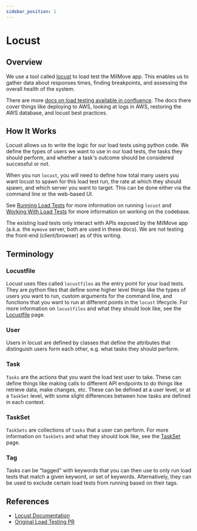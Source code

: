 ```yaml
---
sidebar_position: 1
---
```

# Locust

## Overview

We use a tool called [locust](https://docs.locust.io/en/stable/) to load test the MilMove app. This enables us to gather
data about responses times, finding breakpoints, and assessing the overall health of the system.

There are more [docs on load testing available in confluence](https://dp3.atlassian.net/wiki/spaces/MT/pages/1439137811/Load+Testing).
The docs there cover things like deploying to AWS, looking at logs in AWS, restoring the AWS database, and locust best
practices. 

## How It Works

Locust allows us to write the logic for our load tests using python code. We define the types of users we want to use in
our load tests, the tasks they should perform, and whether a task's outcome should be considered successful or not.

When you run `locust`, you will need to define how total many users you want locust to spawn for this load test run, the
rate at which they should spawn, and which server you want to target. This can be done either via the command line or 
the web-based UI. 

See [Running Load Tests](./running-load-tests) for more information on running `locust` and 
[Working With Load Tests](./working-with-load-tests) for more information on working on the codebase.

The existing load tests only interact with APIs exposed by the MilMove app (a.k.a. the `mymove` server, both are used in
these docs). We are not testing the front-end (client/browser) as of this writing.

## Terminology

### Locustfile

Locust uses files called `locustfiles` as the entry point for your load tests. They are python files that define some 
higher level things like the types of users you want to run, custom arguments for the command line, and functions that
you want to run at different points in the `locust` lifecycle. For more information on `locustfiles` and what they
should look like, see the [Locustfile](./locustfile) page.

### User

Users in locust are defined by classes that define the attributes that distinguish users form each other, e.g. what 
tasks they should perform.

### Task

`Tasks` are the actions that you want the load test user to take. These can define things like making calls to different 
API endpoints to do things like retrieve data, make changes, etc. These can be defined at a user level, or at a 
`TaskSet` level, with some slight differences between how tasks are defined in each context.

### TaskSet

`TaskSets` are collections of `tasks` that a user can perform. For more information on `TaskSets` and what they should
look like, see the [TaskSet](./taskset) page.

### Tag

Tasks can be "tagged" with keywords that you can then use to only run load tests that match a given keyword, or set of 
keywords. Alternatively, they can be used to exclude certain load tests from running based on their tags.

## References

* [Locust Documentation](https://docs.locust.io/en/stable/index.html)
* [Original Load Testing PR](https://github.com/transcom/mymove/pull/1597)
